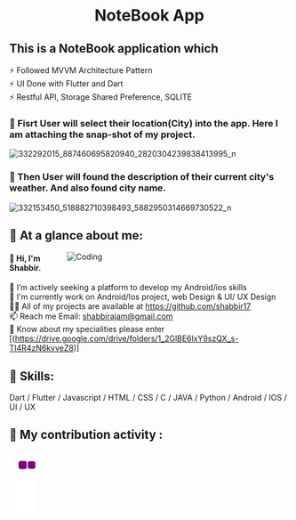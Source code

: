 # <h1 align="center">NoteBook App</h1>
## This is a NoteBook application which<br>
⚡ Followed MVVM Architecture Pattern<br>
⚡ UI Done with Flutter and Dart<br>
⚡ Restful API, Storage Shared Preference, SQLITE <br>

### 🌱 Fisrt User will select their location(City) into the app. Here I am attaching the snap-shot of my project.
![332292015_887460695820940_2820304239838413995_n](https://user-images.githubusercontent.com/68172428/221104163-aa98c6c8-6c3a-45b2-82b8-a87310d90afd.png)

### 🌱 Then User will found the description of their current city's weather. And also found city name.
![332153450_518882710398493_5882950314669730522_n](https://user-images.githubusercontent.com/68172428/221104171-b84f83b9-e686-4caa-9b93-a396527d8b88.png)





## 💫 At a glance about me:
<img align="right" alt="Coding" width="400" src="https://media.tenor.com/NOYF3f82b_gAAAAC/programmer.gif">

#### 👋 Hi, I'm Shabbir.

🔭 I’m actively seeking a platform to develop my Android/ios skills<br>🌱 I'm currently work on Android/Ios project, web Design & UI/ UX Design<br>👨‍💻 All of my projects are available at https://github.com/shabbir17<br>📫 Reach me Email: shabbirajam@gmail.com <br>📄 Know about my specialities please enter [(https://drive.google.com/drive/folders/1_2GlBE6lxY9szQX_s-TI4R4zN6kvveZ8)]<br>

## 💫 Skills: 
Dart / Flutter / Javascript /  HTML / CSS / C / JAVA / Python / Android / IOS / UI / UX


## 🌱 My contribution activity : 
![snake gif](https://github.com/shabbir17/shabbir17/blob/output/github-contribution-grid-snake.gif)

